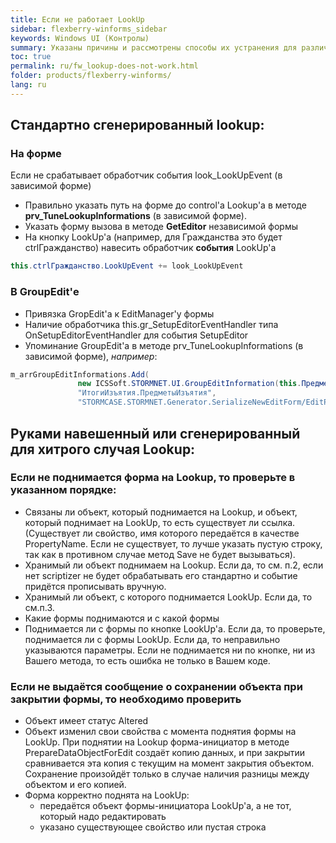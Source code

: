```yaml
---
title: Если не работает LookUp
sidebar: flexberry-winforms_sidebar
keywords: Windows UI (Контролы)
summary: Указаны причины и рассмотрены способы их устранения для различных ситуаций, когда не работает LookUp
toc: true
permalink: ru/fw_lookup-does-not-work.html
folder: products/flexberry-winforms/
lang: ru
---
```


## Стандартно сгенерированный lookup:

### На форме
Если не срабатывает обработчик события look_LookUpEvent (в зависимой форме)

* Правильно указать путь на форме до control'а Lookup'а в методе __prv_TuneLookupInformations__ (в зависимой форме).
* Указать форму вызова в методе __GetEditor__ независимой формы
* На кнопку LookUp'а (например, для Гражданства это будет ctrlГражданство) навесить обработчик __события__ LookUp'а 

```csharp
this.ctrlГражданство.LookUpEvent += look_LookUpEvent
```

### В GroupEdit'е
* Привязка GropEdit'а к EditManager'у формы
* Наличие обработчика this.gr_SetupEditorEventHandler типа OnSetupEditorEventHandler для события SetupEditor
* Упоминание GroupEdit'a в методе prv_TuneLookupInformations (в зависимой форме), _например_:

```csharp
m_arrGroupEditInformations.Add(
               new ICSSoft.STORMNET.UI.GroupEditInformation(this.ПредметыИзъятия,
               "ИтогиИзъятия.ПредметыИзъятия",
               "STORMCASE.STORMNET.Generator.SerializeNewEditForm/EditPanel(Panel)/TabControl(TabControl)/panel(TabPage)/ПредметыИзъятия(GroupEditBase)"));
```

## Руками навешенный или сгенерированный для хитрого случая Lookup:

### Если не поднимается форма на Lookup, то проверьте в указанном порядке:
* Связаны ли объект, который поднимается на Lookup, и объект, который поднимает на LookUp, то есть существует ли ссылка. (Существует ли свойство, имя которого передаётся в качестве PropertyName. Если не существует, то лучше указать пустую строку, так как в противном случае метод Save не будет вызываться).
* Хранимый ли объект поднимаем на Lookup. Если да, то см. п.2, если нет scriptizer не будет обрабатывать его стандартно и событие придётся прописывать вручную.
* Хранимый ли объект, с которого поднимается LookUp. Если да, то см.п.3.
* Какие формы поднимаются и с какой формы
* Поднимается ли с формы по кнопке LookUp'а. Если да, то проверьте, поднимается ли с формы LookUp. Если да, то неправильно указываются параметры. Если не поднимается ни по кнопке, ни из Вашего метода, то есть ошибка не только в Вашем коде.

### Если не выдаётся сообщение о сохранении объекта при закрытии формы, то необходимо проверить
* Объект имеет статус Altered
* Объект изменил свои свойства с момента поднятия формы на LookUp. При поднятии на Lookup форма-инициатор в методе PrepareDataObjectForEdit создаёт копию данных, и при закрытии сравнивается эта копия с текущим на момент закрытия объектом. Сохранение произойдёт только в случае наличия разницы между объектом и его копией.
* Форма корректно поднята на LookUp:
    * передаётся объект формы-инициатора LookUp'а, а не тот, который надо редактировать
    * указано существующее свойство или пустая строка